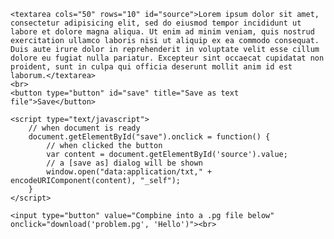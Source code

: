 <html>

<head>
    <title>Fake download via datauri</title>
</head>

<body>

    <textarea cols="50" rows="10" id="source">Lorem ipsum dolor sit amet, consectetur adipisicing elit, sed do eiusmod tempor incididunt ut labore et dolore magna aliqua. Ut enim ad minim veniam, quis nostrud exercitation ullamco laboris nisi ut aliquip ex ea commodo consequat. Duis aute irure dolor in reprehenderit in voluptate velit esse cillum dolore eu fugiat nulla pariatur. Excepteur sint occaecat cupidatat non proident, sunt in culpa qui officia deserunt mollit anim id est laborum.</textarea>
    <br>
    <button type="button" id="save" title="Save as text file">Save</button>

    <script type="text/javascript">
        // when document is ready
        document.getElementById("save").onclick = function() {
            // when clicked the button
            var content = document.getElementById('source').value;
            // a [save as] dialog will be shown
            window.open("data:application/txt," + encodeURIComponent(content), "_self");
        }
    </script>
   <script>
    function download(filename, text) {
    var pom = document.createElement('a');
    pom.setAttribute('href', 'data:text/plain;charset=utf-8,' + encodeURIComponent(text));
    pom.setAttribute('download', filename);

    if (document.createEvent) {
        var event = document.createEvent('MouseEvents');
        event.initEvent('click', true, true);
        pom.dispatchEvent(event);
    }
    else {
        pom.click();
    }
}

Type the filename (no extension)
 
<form>
  <label for="name"> Filename: </label>
  <input type="text" id="fname" name="fname">
</form>

</script>
    <input type="button" value="Compbine into a .pg file below" onclick="download('problem.pg', 'Hello')"><br>
</body>

</html>

